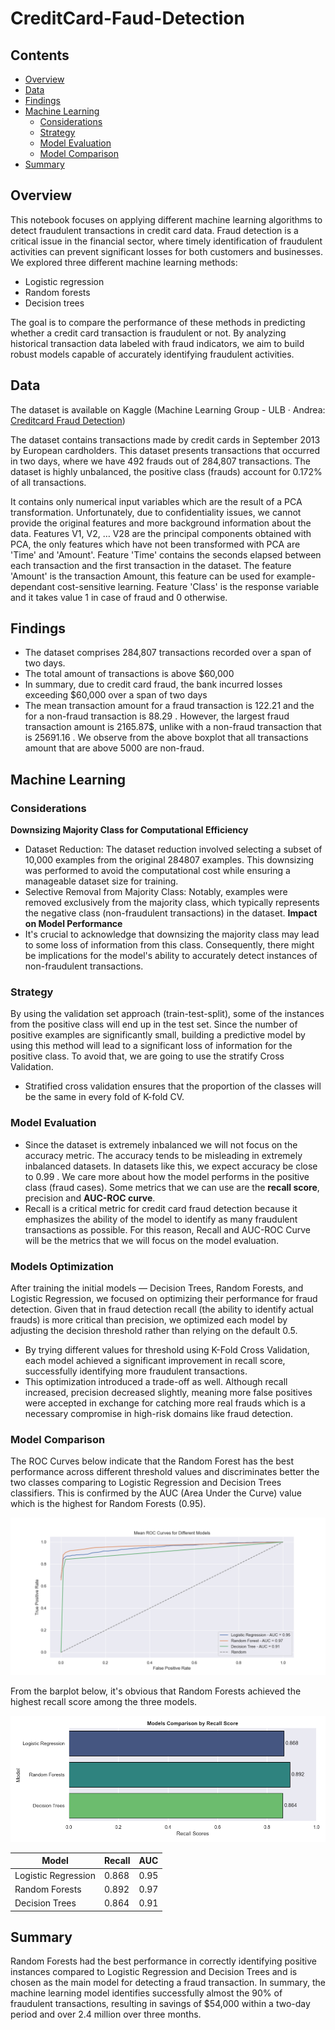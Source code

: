 # CreditCard-Faud-Detection

## Contents
- [Overview](#Overview)
- [Data](#Data)
- [Findings](#Findings)
- [Machine Learning](#Machine-Learning)
   - [Considerations](#Considerations)
   - [Strategy](#Strategy)
   - [Model Evaluation](#Model-Evaluation)
   - [Model Comparison](#Model-Comparison)
- [Summary](#Summary)

## Overview
This notebook focuses on applying different machine learning algorithms to detect fraudulent transactions in credit card data. Fraud detection is a critical issue in the financial sector, where timely identification of fraudulent activities can prevent significant losses for both customers and businesses.  
We explored three different machine learning methods:
- Logistic regression
- Random forests
- Decision trees
  
The goal is to compare the performance of these methods in predicting whether a credit card transaction is fraudulent or not. By analyzing historical transaction data labeled with fraud indicators, we aim to build robust models capable of accurately identifying fraudulent activities.
## Data 
The dataset is available on Kaggle (Machine Learning Group - ULB · Andrea: [Creditcard Fraud Detection](https://www.kaggle.com/datasets/mlg-ulb/creditcardfraud))

The dataset contains transactions made by credit cards in September 2013 by European cardholders.
This dataset presents transactions that occurred in two days, where we have 492 frauds out of 284,807 transactions. The dataset is highly unbalanced, the positive class (frauds) account for 0.172% of all transactions.

It contains only numerical input variables which are the result of a PCA transformation. Unfortunately, due to confidentiality issues, we cannot provide the original features and more background information about the data. Features V1, V2, … V28 are the principal components obtained with PCA, the only features which have not been transformed with PCA are 'Time' and 'Amount'. Feature 'Time' contains the seconds elapsed between each transaction and the first transaction in the dataset. The feature 'Amount' is the transaction Amount, this feature can be used for example-dependant cost-sensitive learning. Feature 'Class' is the response variable and it takes value 1 in case of fraud and 0 otherwise.  

## Findings
- The dataset comprises 284,807 transactions recorded over a span of two days.
- The total amount of transactions is above $60,000
- In summary, due to credit card fraud, the bank incurred losses exceeding $60,000 over a span of two days
- The mean transaction amount for a fraud transaction is 122.21 and the for a non-fraud transaction is 88.29 . However, the largest fraud transaction amount is 2165.87$, unlike with a non-fraud transaction that is 25691.16 . We observe from the above boxplot that all transactions amount that are above 5000 are non-fraud.
  

## Machine Learning
### Considerations
**Downsizing Majority Class for Computational Efficiency**  
- Dataset Reduction: The dataset reduction involved selecting a subset of 10,000 examples from the original 284807 examples. This downsizing was performed to avoid the computational cost while ensuring a manageable dataset size for training.
- Selective Removal from Majority Class: Notably, examples were removed exclusively from the majority class, which typically represents the negative class (non-fraudulent transactions) in the dataset.
**Impact on Model Performance**
- It's crucial to acknowledge that downsizing the majority class may lead to some loss of information from this class. Consequently, there might be implications for the model's ability to accurately detect instances of non-fraudulent transactions.

### Strategy
By using the validation set approach (train-test-split), some of the instances from the positive class will end up in the test set. Since the number of positive examples are significantly small, building a predictive model by using this method will lead to a significant loss of information for the positive class.
To avoid that, we are going to use the stratify Cross Validation.  
- Stratified cross validation ensures that the proportion of the classes will be the same in every fold of K-fold CV.

### Model Evaluation
- Since the dataset is extremely inbalanced we will not focus on the accuracy metric. The accuracy tends to be misleading in extremely inbalanced datasets. In datasets like this, we expect accuracy be close to 0.99 . We care more about how the model performs in the positive class (fraud cases). Some metrics that we can use are the **recall score**, precision and **AUC-ROC curve**.
- Recall is a critical metric for credit card fraud detection because it emphasizes the ability of the model to identify as many fraudulent transactions as possible. For this reason, Recall and AUC-ROC Curve will be the metrics that we will focus on the model evaluation.

### Models Optimization
After training the initial models — Decision Trees, Random Forests, and Logistic Regression, we focused on optimizing their performance for fraud detection.
Given that in fraud detection recall (the ability to identify actual frauds) is more critical than precision, we optimized each model by adjusting the decision threshold rather than relying on the default 0.5.

- By trying different values for threshold using K-Fold Cross Validation, each model achieved a significant improvement in recall score, successfully identifying more fraudulent transactions.
- This optimization introduced a trade-off as well. Although recall increased, precision decreased slightly, meaning more false positives were accepted in exchange for catching more real frauds which is a necessary compromise in high-risk domains like fraud detection.
  
### Model Comparison
The ROC Curves below indicate that the Random Forest has the best performance across different threshold values and discriminates better the two classes comparing to Logistic Regression and Decision Trees classifiers.
This is confirmed by the AUC (Area Under the Curve) value which is the highest for Random Forests (0.95).      

![ROC_Curves](https://github.com/leonemma/detect-frauds-in-creditcards/blob/main/plots/AUC.png)    

From the barplot below, it's obvious that Random Forests achieved the highest recall score among the three models.   

![Recall_Scores](https://github.com/leonemma/detect-frauds-in-creditcards/blob/main/plots/Recall_Scores_bars.png)    

|       Model         | Recall | AUC  | 
|---------------------|--------|------|
| Logistic Regression | 0.868  | 0.95 |
|    Random Forests   | 0.892  | 0.97 |
|    Decision Trees   | 0.864  | 0.91 |

## Summary
Random Forests had the best performance in correctly identifying positive instances compared to Logistic Regression and Decision Trees and is chosen as the main model for detecting a fraud transaction.
In summary, the machine learning model identifies successfully almost the 90% of fraudulent transactions, resulting in savings of $54,000 within a two-day period and over 2.4 million over three months.
